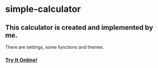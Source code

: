 # simple-calculator
This calculator is created and implemented by me.
----------------------------------------------

There are settings, some functions and themes.

### [Try It Online!](https://peter-developer-01.github.io/simple-calculator)

